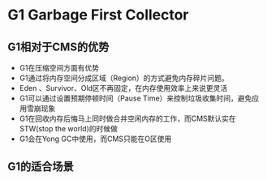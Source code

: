# G1   Garbage First Collector

## G1相对于CMS的优势

- G1在压缩空间方面有优势
- G1通过将内存空间分成区域（Region）的方式避免内存碎片问题。
- Eden 、Survivor、Old区不再固定，在内存使用效率上来说更灵活
- G1可以通过设置预期停顿时间（Pause Time）来控制垃圾收集时间，避免应用雪崩现象
- G1在回收内存后悔马上同时做合并空闲内存的工作，而CMS默认实在STW(stop the world)的时候做
- G1会在Yong GC中使用，而CMS只能在O区使用

## G1的适合场景

